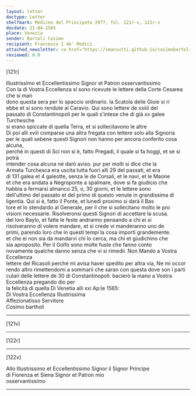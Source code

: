 ```yaml
---
layout: letter
doctype: Letter
shelfmark: Mediceo del Principato 2977, fol. 121r-v, 122r-v
docdate: 21-04-1565
place: Venezia
sender: Bartoli Cosimo
recipient: Francesco I de' Medici
attached_newsletter: <a href="https://smansutti.github.io/cosimobartoli/texts/3079_110/">3079_110</a>
reviewed: 0.0
---
```


[121r]  
  
  
Illustrissimo et Eccellentissimo Signor et Patron osservantissimo  
Con la di Vostra Eccellenza si sono ricevute le lettere della Corte Cesarea che si man  
dono questa sera per lo spaccio ordinario. la Scatola delle Gioie si ri  
ebbe et si sono rendute al Caravio. Qui sono lettere de xxiiii del  
passato di Constantinopoli per le quali s'intese che di già xx galee Turchesche  
si erano spiccate di quella Terra, et si sollecitavono le altre  
Di poi alli xviii comparse una altra fregata con lettere solo alla Signoria  
per le quali sebene questi Signori non hanno per ancora conferito cosa alcuna,  
perché in questi di Sci non si è, fatto Pregadi, il quale si fa hoggi, et se si potrà  
intender cosa alcuna né darò aviso. pur per molti si dice che la  
Armata Turchesca era uscita tutta fuori alli 29 del passati, et era  
di 131 galea et 4 galeotte, senza le de Corsali, et le navi, et le Maone  
et che era andata a Negroponte a spalmare, dove si fa giudicio che  
habbia a fermarsi almanco 25, o, 30 giorni, et le lettere sono  
dell'ultimo del passato et del primo di questo venute in grandissima di  
ligentia. Qui si è, fatto il Ponte, et lunedì proximo si darà il Bas  
tore et lo stendardo al Generale, per il che si sollecitano molto le pro  
visioni necessarie. Risolveronsi questi Signori di accettare la scusa.  
del loro Baylo, et fatte le feste andranno pensando a chi ei si  
risolveranno di volere mandare, et si crede vi manderanno uno de  
primi, parendo loro che in questi tempi la cosa importi grandemente.  
et che ei non sia da mandarvi chi lo cerca, ma chi et giudichino che  
sia aproposito. Per il Golfo sono molte fuste che fanno conto  
novamente qualche danno senza che vi si rimedii. Non Mando a Vostra Eccellenza  
lettere del Ricasoli perché mi avisa haver spedito per altra via, Ne mi occor  
rendo altro rimettendomi a sommarii che saran con questa dove son i parti  
culari delle lettere de 30 di Constantinopoli: bacierò la mano a Vostra Eccellenza pregando dio per  
la felicità di quella Di Venetia alli xxi Ap:le 1565:  
Di Vostra Eccellenza Illustrissima  
Affezionatisso Servitore  
Cosimo bartholi  
  
---  

[121v]  
  
  
  
---  

[122r]  
  
  
  
---  

[122v]  
  
  
Allo Illustrissimo et Eccellentissimo Signor il Signor Principe  
di Fiorenza et Siena Signor et Patron mio  
osservantissimo  
  
---  

